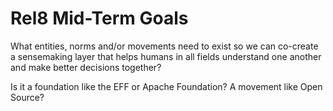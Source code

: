 # Rel8 Mid-Term Goals
What entities, norms and/or movements need to exist so we can co-create a sensemaking layer that helps humans in all fields understand one another and make better decisions together?

Is it a foundation like the EFF or Apache Foundation? A movement like Open Source? 